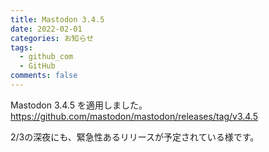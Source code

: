 ```yaml
---
title: Mastodon 3.4.5
date: 2022-02-01
categories: お知らせ
tags:
  - github_com
  - GitHub
comments: false
---
```


Mastodon 3.4.5 を適用しました。
https://github.com/mastodon/mastodon/releases/tag/v3.4.5

2/3の深夜にも、緊急性あるリリースが予定されている様です。
